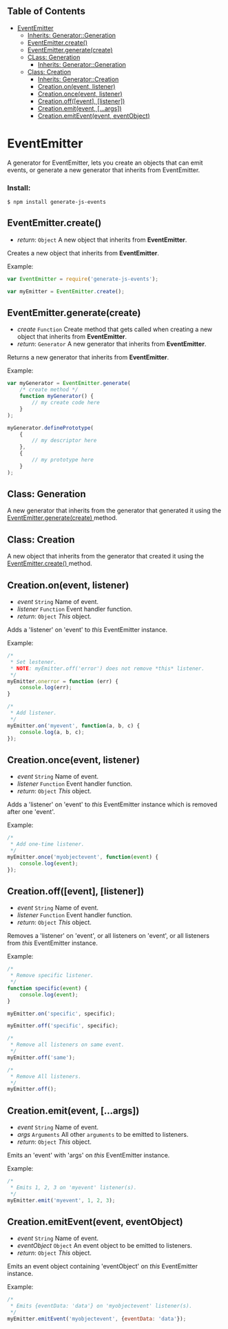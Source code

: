 ## Table of Contents

* [ EventEmitter ](#event-emitter)
	* [ Inherits: Generator::Generation ](https://github.com/Mike96Angelo/Generate-JS#class-generation)
	* [ EventEmitter.create() ](#event-emitter-create)
	* [ EventEmitter.generate(create) ](#event-emitter-generate)
	* [ CLass: Generation ](#class-generation)
		* [ Inherits: Generator::Generation ](https://github.com/Mike96Angelo/Generate-JS#class-generation)
	* [ Class: Creation ](#class-creation)
		* [ Inherits: Generator::Creation ](https://github.com/Mike96Angelo/Generate-JS#class-creation)
		* [ Creation.on(event, listener) ](#creation-on)
		* [ Creation.once(event, listener) ](#creation-once)
		* [ Creation.off([event], [listener]) ](#creation-off)
		* [ Creation.emit(event, [...args]) ](#creation-emit)
		* [ Creation.emitEvent(event, eventObject) ](#creation-emit-event)

<a name="event-emitter"></a>
EventEmitter
============

A generator for EventEmitter, lets you create an objects that can emit events, or generate a new generator that inherits from EventEmitter.

### Install:
```
$ npm install generate-js-events
```

<a name="event-emitter-create"></a>
## EventEmitter.create()

* *return*: `Object` A new object that inherits from **EventEmitter**.

Creates a new object that inherits from **EventEmitter**.

Example:
```javascript
var EventEmitter = require('generate-js-events');

var myEmitter = EventEmitter.create();
```

<a name="event-emitter-generate"></a>
## EventEmitter.generate(create)

* *create* `Function` Create method that gets called when creating a new object that inherits from **EventEmitter**.
* *return*: `Generator` A new generator that inherits from **EventEmitter**.

Returns a new generator that inherits from **EventEmitter**.

Example:
```javascript
var myGenerator = EventEmitter.generate(
	/* create method */
	function myGenerator() {
		// my create code here
	}
);

myGenerator.definePrototype(
	{
		// my descriptor here
	},
	{
		// my prototype here
	}
);

```

<a name="class-generation"></a>
## Class: Generation

A new generator that inherits from the generator that generated it using the [ EventEmitter.generate(create) ](#event-emitter-generate) method.

<a name="class-creation"></a>
## Class: Creation

A new object that inherits from the generator that created it using the [ EventEmitter.create() ](#event-emitter-create) method.

<a name="creation-on"></a>
## Creation.on(event, listener)

* *event* `String` Name of event.
* *listener* `Function` Event handler function.
* *return*: `Object` *This* object.

Adds a 'listener' on 'event' to *this* EventEmitter instance.

Example:
```javascript
/*
 * Set lestener.
 * NOTE: myEmitter.off('error') does not remove *this* listener.
 */
myEmitter.onerror = function (err) {
	console.log(err);
}

/*
 * Add listener.
 */
myEmitter.on('myevent', function(a, b, c) {
	console.log(a, b, c);
});

```

<a name="creation-once"></a>
## Creation.once(event, listener)

* *event* `String` Name of event.
* *listener* `Function` Event handler function.
* *return*: `Object` *This* object.

Adds a 'listener' on 'event' to *this* EventEmitter instance which is removed after one 'event'.

Example:
```javascript
/*
 * Add one-time listener.
 */
myEmitter.once('myobjectevent', function(event) {
	console.log(event);
});

```

<a name="creation-off"></a>
## Creation.off([event], [listener])

* *event* `String` Name of event.
* *listener* `Function` Event handler function.
* *return*: `Object` *This* object.

Removes a 'listener' on 'event', or all listeners on 'event', or all listeners from *this* EventEmitter instance.

Example:
```javascript
/*
 * Remove specific listener.
 */
function specific(event) {
	console.log(event);
}

myEmitter.on('specific', specific);

myEmitter.off('specific', specific);

/*
 * Remove all listeners on same event.
 */
myEmitter.off('same');

/*
 * Remove All listeners.
 */
myEmitter.off();

```

<a name="creation-emit"></a>
## Creation.emit(event, [...args])

* *event* `String` Name of event.
* *args* `Arguments` All other `arguments` to be emitted to listeners.
* *return*: `Object` *This* object.

Emits an 'event' with 'args' on *this* EventEmitter instance.

Example:
```javascript
/*
 * Emits 1, 2, 3 on 'myevent' listener(s).
 */
myEmitter.emit('myevent', 1, 2, 3);

```

<a name="creation-emit-event"></a>
## Creation.emitEvent(event, eventObject)

* *event* `String` Name of event.
* *eventObject* `Object` An event object to be emitted to listeners.
* *return*: `Object` *This* object.

Emits an event object containing 'eventObject' on *this* EventEmitter instance.

Example:
```javascript
/*
 * Emits {eventData: 'data'} on 'myobjectevent' listener(s).
 */
myEmitter.emitEvent('myobjectevent', {eventData: 'data'});

```
